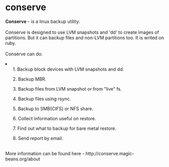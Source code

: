 conserve
========

<b>Conserve</b> - is a linux backup utility.<br>
<br>
Conserve is designed to use LVM snapshots and 'dd' to create images of partitions. But it can backup files and non-LVM partitions too.
It is writed on ruby.<br>
<br>
Conserve can do:<br>
<li>
        <ul>1. Backup block devices with LVM snapshots and dd.</ul>
        <ul>2. Backup MBR.</ul>
        <ul>3. Backup files from LVM snapshot or from "live" fs.</ul>
        <ul>4. Backup files using rsync.</ul>
        <ul>5. Backup to SMB(CIFS) or NFS share.</ul>
        <ul>6. Collect information useful on restore.</ul>
        <ul>7. Find out what to backup for bare metal restore.</ul>
        <ul>8. Send report by email.</ul>
</li>
<br>
More information can be found here - http://conserve.magic-beans.org/about
